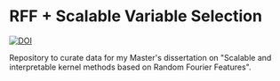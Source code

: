 # RFF + Scalable Variable Selection

[![DOI](https://zenodo.org/badge/339888403.svg)](https://zenodo.org/badge/latestdoi/339888403)

Repository to curate data for my Master's dissertation on "Scalable and interpretable kernel methods based on Random Fourier Features".

